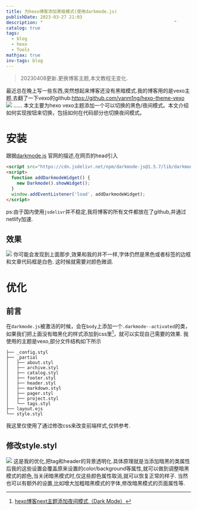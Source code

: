 ```yaml
---
title: 为hexo博客添加黑暗模式(使用darkmode.js)
publishDate: 2023-03-27 21:03
description: "                                                  "
catalog: true
tags:
  - blog
  - hexo
  - Tools
mathjax: true
inv-tags: blog
---
```


> 20230408更新.更换博客主题,本文教程无变化.

最近总在晚上写一些东西,突然想起来博客还没有黑暗模式.我的博客用的是vexo主题,去翻了一下vexo的github:https://github.com/yanm1ng/hexo-theme-vexo
![](https://jazzy-praline-dbe3ad.netlify.app/images/202303272135621.png)
......
本文主要为hexo vexo主题添加一个可以切换的黑色/夜间模式。本文介绍如何实现按钮来切换，包括如何在代码部分也切换夜间模式。
# 安装
跟据[darkmode.js](https://github.com/sandoche/Darkmode.js) 官网的描述,在网页的head引入
```html
<script src="https://cdn.jsdelivr.net/npm/darkmode-js@1.5.7/lib/darkmode-js.min.js"></script> 
<script>
  function addDarkmodeWidget() {
    new Darkmode().showWidget();
  }
  window.addEventListener('load', addDarkmodeWidget);
</script>
```
ps:由于国内使用`jsdelivr`并不稳定,我将博客的所有文件都放在了github,并通过netlify加速.
## 效果
![](https://jazzy-praline-dbe3ad.netlify.app/images/202303272148228.gif)
你可能会发现到上面那步,效果和我的并不一样,字体仍然是黑色或者标签的边框和文章代码框是白色.
这时候就需要对颜色微调.
# 优化
## 前言
在`darkmode.js`被激活的时候，会在`body`上添加一个`.darkmode--activated`的类，如果我们把上面没有暗黑化的样式添加到css里[^1]，就可以实现自己需要的效果.
我使用的主题是vexo,部分文件结构如下所示
```tree
├── _config.styl
├── _partial
│   ├── about.styl
│   ├── archive.styl
│   ├── catalog.styl
│   ├── footer.styl
│   ├── header.styl
│   ├── markdown.styl
│   ├── pager.styl
│   ├── project.styl
│   └── tags.styl
├── layout.ejs
└── style.styl
```

我这里仅使用了通过修改css来改变前端样式,仅供参考.
## 修改style.styl
![](https://jazzy-praline-dbe3ad.netlify.app/images/202303272209239.png)
这是我的优化,把tag和header的背景透明化.具体原理就是当添加暗黑的类属性后我的这些设置会覆盖原来设置的color/background等属性,就可以做到调整暗黑模式的颜色,当关闭暗黑模式时,仅这些颜色属性取消,就可以恢复正常的样子.
当然也可以有额外的设置,比如增大加粗暗黑模式的字体,修改暗黑模式的页面属性等.

[^1]: [hexo博客next主题添加夜间模式（Dark Mode）](https://www.toimc.com/hexo-usage-1/)